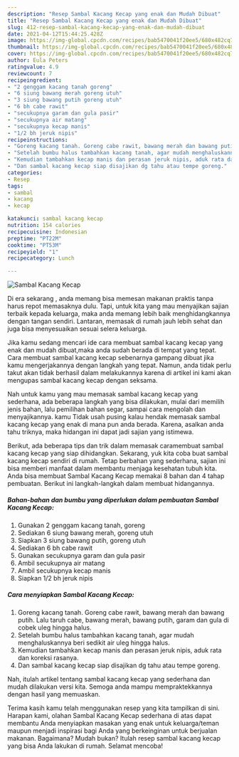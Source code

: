 ```yaml
---
description: "Resep Sambal Kacang Kecap yang enak dan Mudah Dibuat"
title: "Resep Sambal Kacang Kecap yang enak dan Mudah Dibuat"
slug: 412-resep-sambal-kacang-kecap-yang-enak-dan-mudah-dibuat
date: 2021-04-12T15:44:25.428Z
image: https://img-global.cpcdn.com/recipes/bab5470041f20ee5/680x482cq70/sambal-kacang-kecap-foto-resep-utama.jpg
thumbnail: https://img-global.cpcdn.com/recipes/bab5470041f20ee5/680x482cq70/sambal-kacang-kecap-foto-resep-utama.jpg
cover: https://img-global.cpcdn.com/recipes/bab5470041f20ee5/680x482cq70/sambal-kacang-kecap-foto-resep-utama.jpg
author: Eula Peters
ratingvalue: 4.9
reviewcount: 7
recipeingredient:
- "2 genggam kacang tanah goreng"
- "6 siung bawang merah goreng utuh"
- "3 siung bawang putih goreng utuh"
- "6 bh cabe rawit"
- "secukupnya garam dan gula pasir"
- "secukupnya air matang"
- "secukupnya kecap manis"
- "1/2 bh jeruk nipis"
recipeinstructions:
- "Goreng kacang tanah. Goreng cabe rawit, bawang merah dan bawang putih. Lalu taruh cabe, bawang merah, bawang putih, garam dan gula di cobek uleg hingga halus."
- "Setelah bumbu halus tambahkan kacang tanah, agar mudah menghaluskannya beri sedikit air uleg hingga halus."
- "Kemudian tambahkan kecap manis dan perasan jeruk nipis, aduk rata dan koreksi rasanya."
- "Dan sambal kacang kecap siap disajikan dg tahu atau tempe goreng."
categories:
- Resep
tags:
- sambal
- kacang
- kecap

katakunci: sambal kacang kecap 
nutrition: 154 calories
recipecuisine: Indonesian
preptime: "PT22M"
cooktime: "PT53M"
recipeyield: "1"
recipecategory: Lunch

---
```



![Sambal Kacang Kecap](https://img-global.cpcdn.com/recipes/bab5470041f20ee5/680x482cq70/sambal-kacang-kecap-foto-resep-utama.jpg)

Di era  sekarang , anda memang bisa memesan makanan praktis tanpa harus repot memasaknya dulu. Tapi, untuk kita yang mau menyajikan sajian terbaik kepada keluarga, maka anda memang lebih baik menghidangkannya dengan tangan sendiri. Lantaran, memasak di rumah jauh lebih sehat dan juga bisa menyesuaikan sesuai selera keluarga.

Jika kamu sedang mencari ide cara membuat sambal kacang kecap yang enak dan mudah dibuat,maka anda sudah berada di tempat yang tepat. Cara membuat sambal kacang kecap  sebenarnya gampang dibuat jika kamu mengerjakannya dengan langkah yang tepat. Namun, anda tidak perlu takut akan tidak berhasil dalam melakukannya 
karena di artikel ini kami akan mengupas sambal kacang kecap dengan seksama.  



Nah untuk kamu yang mau memasak sambal kacang kecap yang sederhana, ada beberapa langkah yang bisa dilakukan, mulai dari memilih jenis bahan, lalu pemilihan bahan segar, sampai cara mengolah dan menyajikannya. kamu Tidak usah pusing kalau hendak memasak sambal kacang kecap yang enak di mana pun anda berada. Karena, asalkan anda  tahu triknya, maka hidangan ini dapat jadi sajian yang istimewa.

Berikut, ada beberapa tips dan trik dalam memasak caramembuat sambal kacang kecap yang siap dihidangkan. Sekarang, yuk kita coba buat sambal kacang kecap sendiri di rumah. Tetap berbahan yang sederhana, sajian ini bisa memberi manfaat dalam membantu menjaga kesehatan tubuh kita. Anda bisa membuat Sambal Kacang Kecap memakai 8 bahan dan 4 tahap pembuatan. Berikut ini langkah-langkah dalam membuat hidangannya.

<!--inarticleads1-->

##### Bahan-bahan dan bumbu yang diperlukan dalam pembuatan Sambal Kacang Kecap:

1. Gunakan 2 genggam kacang tanah, goreng
1. Sediakan 6 siung bawang merah, goreng utuh
1. Siapkan 3 siung bawang putih, goreng utuh
1. Sediakan 6 bh cabe rawit
1. Gunakan secukupnya garam dan gula pasir
1. Ambil secukupnya air matang
1. Ambil secukupnya kecap manis
1. Siapkan 1/2 bh jeruk nipis




<!--inarticleads2-->

##### Cara menyiapkan Sambal Kacang Kecap:

1. Goreng kacang tanah. Goreng cabe rawit, bawang merah dan bawang putih. Lalu taruh cabe, bawang merah, bawang putih, garam dan gula di cobek uleg hingga halus.
1. Setelah bumbu halus tambahkan kacang tanah, agar mudah menghaluskannya beri sedikit air uleg hingga halus.
1. Kemudian tambahkan kecap manis dan perasan jeruk nipis, aduk rata dan koreksi rasanya.
1. Dan sambal kacang kecap siap disajikan dg tahu atau tempe goreng.




Nah, itulah artikel tentang  sambal kacang kecap  yang sederhana dan mudah dilakukan versi kita. Semoga anda mampu mempraktekkannya dengan hasil yang memuaskan. 

Terima kasih kamu telah menggunakan resep yang kita tampilkan di sini. Harapan kami, olahan  Sambal Kacang Kecap sederhana di atas dapat membantu Anda menyiapkan masakan yang enak untuk keluarga/teman maupun menjadi inspirasi bagi Anda yang berkeinginan untuk berjualan makanan. Bagaimana? Mudah bukan? Itulah resep sambal kacang kecap yang bisa Anda lakukan di rumah. Selamat mencoba!

